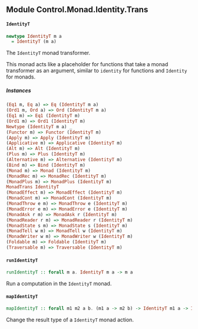 ## Module Control.Monad.Identity.Trans

#### `IdentityT`

``` purescript
newtype IdentityT m a
  = IdentityT (m a)
```

The `IdentityT` monad transformer.

This monad acts like a placeholder for functions that take a monad
transformer as an argument, similar to `identity` for functions and
`Identity` for monads.

##### Instances
``` purescript
(Eq1 m, Eq a) => Eq (IdentityT m a)
(Ord1 m, Ord a) => Ord (IdentityT m a)
(Eq1 m) => Eq1 (IdentityT m)
(Ord1 m) => Ord1 (IdentityT m)
Newtype (IdentityT m a) _
(Functor m) => Functor (IdentityT m)
(Apply m) => Apply (IdentityT m)
(Applicative m) => Applicative (IdentityT m)
(Alt m) => Alt (IdentityT m)
(Plus m) => Plus (IdentityT m)
(Alternative m) => Alternative (IdentityT m)
(Bind m) => Bind (IdentityT m)
(Monad m) => Monad (IdentityT m)
(MonadRec m) => MonadRec (IdentityT m)
(MonadPlus m) => MonadPlus (IdentityT m)
MonadTrans IdentityT
(MonadEffect m) => MonadEffect (IdentityT m)
(MonadCont m) => MonadCont (IdentityT m)
(MonadThrow e m) => MonadThrow e (IdentityT m)
(MonadError e m) => MonadError e (IdentityT m)
(MonadAsk r m) => MonadAsk r (IdentityT m)
(MonadReader r m) => MonadReader r (IdentityT m)
(MonadState s m) => MonadState s (IdentityT m)
(MonadTell w m) => MonadTell w (IdentityT m)
(MonadWriter w m) => MonadWriter w (IdentityT m)
(Foldable m) => Foldable (IdentityT m)
(Traversable m) => Traversable (IdentityT m)
```

#### `runIdentityT`

``` purescript
runIdentityT :: forall m a. IdentityT m a -> m a
```

Run a computation in the `IdentityT` monad.

#### `mapIdentityT`

``` purescript
mapIdentityT :: forall m1 m2 a b. (m1 a -> m2 b) -> IdentityT m1 a -> IdentityT m2 b
```

Change the result type of a `IdentityT` monad action.


